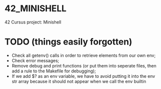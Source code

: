 # 42_MINISHELL
42 Cursus project: Minishell

# TODO (things easily forgotten)
- Check all getenv() calls in order to retrieve elements from our own env;
- Check error messages;
- Remove debug and print functions (or put them into seperate files, then add a rule to the Makefile for debugging);
- If we add $? as an env variable, we have to avoid putting it into the env str array because it should not appear when we call the env builtin

